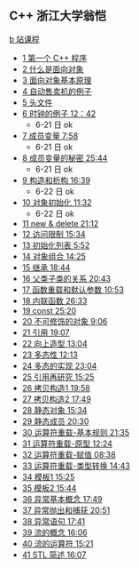 ## C++ 浙江大学翁恺
[b 站课程](https://space.bilibili.com/356509715/favlist?fid=1452472915&ftype=create)
- [1 第一个 C++ 程序]()
- [2 什么是面向对象]()
- [3 面向对象基本原理]()
- [4 自动售卖机的例子]()
- [5 头文件]()
- [6 时钟的例子 12：42](../../zju/p6)
  - 6-21 日 ok
- [7 成员变量 7:58](./p-7.md)
  - 6-21 日 ok
- [8 成员变量的秘密 25:44](./p-8.md)
  - 6-21 日 ok
- [9 构造和析构 16:39](./p-9.md)
  - 6-22 日 ok
- [10 对象初始化 11:32](./p-10.md)
  - 6-22 日 ok
- [11 new & delete 21:12](./p-11.md)
- [12 访问限制 15:34]()
- [13 初始化列表 5:52]()
- [14 对象组合 14:25]()
- [15 继承 18:44]()
- [16 父类子类的关系 20:43]()
- [17 函数重载和默认参数 10:53]()
- [18 内联函数 26:33]()
- [19 const 25:20]()
- [20 不可修饰的对象 9:06]()
- [21 引用 19:07]()
- [22 向上造型 13:04]()
- [23 多态性 12:13]()
- [24 多态的实现 23:04]()
- [25 引用再研究 15:25]()
- [26 拷贝构造1 19:58]()
- [27 拷贝构造2 17:49]()
- [28 静态对象 15:34]()
- [29 静态成员 20:30]()
- [30 运算符重载-基本规则 21:35]()
- [31 运算符重载-原型 12:24]()
- [32 运算符重载-赋值 08:38]()
- [33 运算符重载-类型转换 14:43]()
- [34 模板1 15:25]()
- [35 模板2 15:44]()
- [36 异常基本概念 17:49]()
- [37 异常抛出和捕获 20:51]()
- [38 异常语句 17:41]()
- [39 流的概念 16:06]()
- [40 流的运算符 15:21]()
- [41 STL 简述 16:07]()